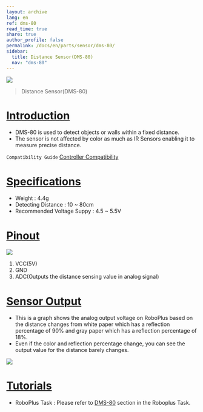 ```yaml
---
layout: archive
lang: en
ref: dms-80
read_time: true
share: true
author_profile: false
permalink: /docs/en/parts/sensor/dms-80/
sidebar:
  title: Distance Sensor(DMS-80)
  nav: "dms-80"
---
```


![](/assets/images/parts/sensors/dms-80_product.jpg)

> Distance Sensor(DMS-80)

# [Introduction](#introduction)

- DMS-80 is used to detect objects or walls within a fixed distance.
- The sensor is not affected by color as much as IR Sensors enabling it to measure precise distance.

`Compatibility Guide` [Controller Compatibility]

# [Specifications](#specifications)

- Weight : 4.4g
- Detecting Distance : 10 ~ 80cm
- Recommended Voltage Suppy : 4.5 ~ 5.5V

# [Pinout](#pinout)

![](/assets/images/parts/sensors/dms-80_pinout.png)

1. VCC(5V)
2. GND
3. ADC(Outputs the distance sensing value in analog signal)

# [Sensor Output](#sensor-output)

- This is a graph shows the analog output voltage on RoboPlus based on the distance changes from white paper which has a reflection percentage of 90% and gray paper which has a reflection percentage of 18%.
- Even if the color and reflection percentage change, you can see the output value for the distance barely changes.

![](/assets/images/parts/sensors/dms-80_voltage_graph.png)


# [Tutorials](#tutorials)

- RoboPlus Task : Please refer to [DMS-80] section in the Roboplus Task.


[Controller Compatibility]: /docs/en/parts/controller/controller_compatibility/
[DMS-80]: /docs/en/software/rplus1/task/programming_02/#dms-sensor
